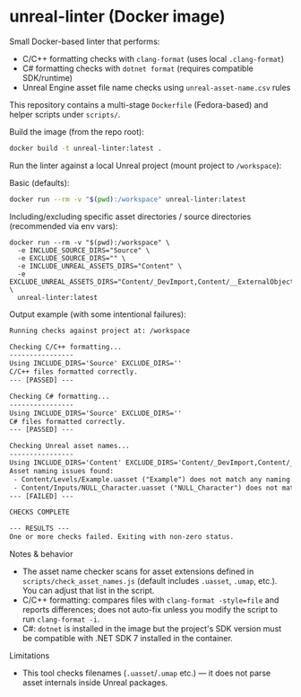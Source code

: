 # unreal-linter (Docker image)

Small Docker-based linter that performs:

- C/C++ formatting checks with `clang-format` (uses local `.clang-format`)
- C# formatting checks with `dotnet format` (requires compatible SDK/runtime)
- Unreal Engine asset file name checks using `unreal-asset-name.csv` rules

This repository contains a multi-stage `Dockerfile` (Fedora-based) and helper scripts under `scripts/`.

Build the image (from the repo root):

```bash
docker build -t unreal-linter:latest .
```

Run the linter against a local Unreal project (mount project to `/workspace`):

Basic (defaults):

```bash
docker run --rm -v "$(pwd):/workspace" unreal-linter:latest
```

Including/excluding specific asset directories / source directories (recommended via env vars):

```
docker run --rm -v "$(pwd):/workspace" \
  -e INCLUDE_SOURCE_DIRS="Source" \
  -e EXCLUDE_SOURCE_DIRS="" \
  -e INCLUDE_UNREAL_ASSETS_DIRS="Content" \
  -e EXCLUDE_UNREAL_ASSETS_DIRS="Content/_DevImport,Content/__ExternalObjects__,Content/__ExternalActors__" \
  unreal-linter:latest
```
Output example (with some intentional failures):

```txt
Running checks against project at: /workspace

Checking C/C++ formatting...
----------------
Using INCLUDE_DIRS='Source' EXCLUDE_DIRS=''
C/C++ files formatted correctly.
--- [PASSED] ---

Checking C# formatting...
----------------
Using INCLUDE_DIRS='Source' EXCLUDE_DIRS=''
C# files formatted correctly.
--- [PASSED] ---

Checking Unreal asset names...
----------------
Using INCLUDE_DIRS='Content' EXCLUDE_DIRS='Content/_DevImport,Content/__ExternalObjects__,Content/__ExternalActors__'
Asset naming issues found:
 - Content/Levels/Example.uasset ("Example") does not match any naming rule
 - Content/Inputs/NULL_Character.uasset ("NULL_Character") does not match any naming rule
--- [FAILED] ---

CHECKS COMPLETE

--- RESULTS ---
One or more checks failed. Exiting with non-zero status.
```

Notes & behavior
- The asset name checker scans for asset extensions defined in `scripts/check_asset_names.js` (default includes `.uasset`, `.umap`, etc.). You can adjust that list in the script.
- C/C++ formatting: compares files with `clang-format -style=file` and reports differences; does not auto-fix unless you modify the script to run `clang-format -i`.
- C#: `dotnet` is installed in the image but the project's SDK version must be compatible with .NET SDK 7 installed in the container.

Limitations
- This tool checks filenames (`.uasset`/`.umap` etc.) — it does not parse asset internals inside Unreal packages.
